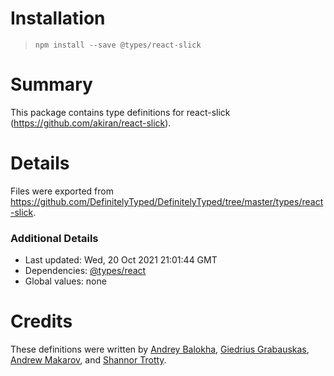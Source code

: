 # Installation
> `npm install --save @types/react-slick`

# Summary
This package contains type definitions for react-slick (https://github.com/akiran/react-slick).

# Details
Files were exported from https://github.com/DefinitelyTyped/DefinitelyTyped/tree/master/types/react-slick.

### Additional Details
 * Last updated: Wed, 20 Oct 2021 21:01:44 GMT
 * Dependencies: [@types/react](https://npmjs.com/package/@types/react)
 * Global values: none

# Credits
These definitions were written by [Andrey Balokha](https://github.com/andrewBalekha), [Giedrius Grabauskas](https://github.com/GiedriusGrabauskas), [Andrew Makarov](https://github.com/r3nya), and [Shannor Trotty](https://github.com/Shannor).
